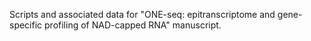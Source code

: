 Scripts and associated data for "ONE-seq: epitranscriptome and gene-specific profiling of NAD-capped RNA" manuscript.
